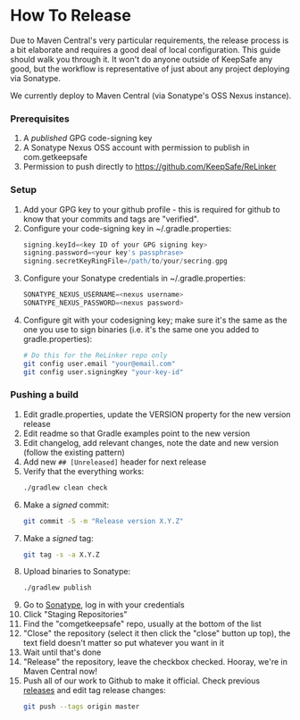 How To Release
==============

Due to Maven Central's very particular requirements, the release process is a bit
elaborate and requires a good deal of local configuration.  This guide should walk
you through it.  It won't do anyone outside of KeepSafe any good, but the workflow
is representative of just about any project deploying via Sonatype.

We currently deploy to Maven Central (via Sonatype's OSS Nexus instance).

### Prerequisites

1. A *published* GPG code-signing key
1. A Sonatype Nexus OSS account with permission to publish in com.getkeepsafe
1. Permission to push directly to https://github.com/KeepSafe/ReLinker

### Setup

1. Add your GPG key to your github profile - this is required
   for github to know that your commits and tags are "verified".
1. Configure your code-signing key in ~/.gradle.properties:
   ```gradle
   signing.keyId=<key ID of your GPG signing key>
   signing.password=<your key's passphrase>
   signing.secretKeyRingFile=/path/to/your/secring.gpg
   ```
1. Configure your Sonatype credentials in ~/.gradle.properties:
   ```gradle
   SONATYPE_NEXUS_USERNAME=<nexus username>
   SONATYPE_NEXUS_PASSWORD=<nexus password>
   ```
1. Configure git with your codesigning key; make sure it's the same as the one
   you use to sign binaries (i.e. it's the same one you added to gradle.properties):
   ```bash
   # Do this for the ReLinker repo only
   git config user.email "your@email.com"
   git config user.signingKey "your-key-id"
   ```

### Pushing a build

1. Edit gradle.properties, update the VERSION property for the new version release
1. Edit readme so that Gradle examples point to the new version
1. Edit changelog, add relevant changes, note the date and new version (follow the existing pattern)
1. Add new `## [Unreleased]` header for next release
1. Verify that the everything works:
   ```bash
   ./gradlew clean check
   ```
1. Make a *signed* commit:
   ```bash
   git commit -S -m "Release version X.Y.Z"
   ```
1. Make a *signed* tag:
   ```bash
   git tag -s -a X.Y.Z
   ```
1. Upload binaries to Sonatype:
   ```bash
   ./gradlew publish
   ```
1. Go to [Sonatype](https://oss.sonatype.org/), log in with your credentials
1. Click "Staging Repositories"
1. Find the "comgetkeepsafe" repo, usually at the bottom of the list
1. "Close" the repository (select it then click the "close" button up top), the text field doesn't matter so put whatever you want in it
1. Wait until that's done
1. "Release" the repository, leave the checkbox checked.  Hooray, we're in Maven Central now!
1. Push all of our work to Github to make it official. Check previous [releases](https://github.com/KeepSafe/ReLinker/releases) and edit tag release changes:
   ```bash
   git push --tags origin master
   ```
